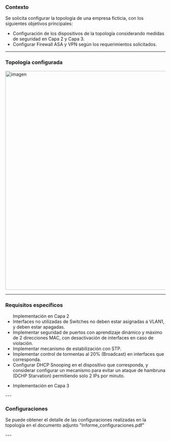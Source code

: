 ### Contexto

Se solicita configurar la topología de una empresa ficticia, con los siguientes objetivos principales:
- Configuración de los dispositivos de la topología considerando medidas de seguridad en Capa 2 y Capa 3.
- Configurar Firewall ASA y VPN según los requerimientos solicitados.
---

### Topología configurada

<img width="689" height="686" alt="imagen" src="https://github.com/user-attachments/assets/c8fe285d-b70f-4a48-974d-a707c74582d7" />

---

### Requisitos específicos
<p>
<ul>
Implementación en Capa 2
  <li>Interfaces no utilizadas de Switches no deben estar asignadas a VLAN1, y deben estar apagadas.</li>
  <li>Implementar seguridad de puertos con aprendizaje dinámico y máximo de 2 direcciones MAC, con desactivación de interfaces en caso de violación.</li>
  <li>Implementar mecanismo de estabilización con STP.</li>
  <li>Implementar control de tormentas al 20% (Broadcast) en interfaces que corresponda.</li>
  <li>Configurar DHCP Snooping en el dispositivo que corresponda, y considerar configurar un mecanismo para evitar un ataque de hambruna (DCHP Starvation) permitiendo solo 2 IPs por minuto.</li>
</ul>

- Implementación en Capa 3

</p>
---

### Configuraciones

<p> Se puede obtener el detalle de las configuraciones realizadas en la topología en el documento adjunto "Informe_configuraciones.pdf" </p>
---
